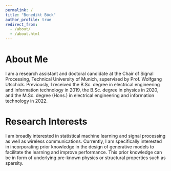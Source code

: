 ```yaml
---
permalink: /
title: "Benedikt Böck"
author_profile: true
redirect_from: 
  - /about/
  - /about.html
---
```


About Me
======
I am a research assistant and doctoral candidate at the Chair of Signal Processing, Technical University of Munich, supervised by Prof. Wolfgang Utschick. Previously, I received the B.Sc. degree in electrical engineering and information technology in 2019, the B.Sc. degree in physics in 2020, and the M.Sc. degree (Hons.) in electrical engineering and information technology in 2022. 

Research Interests
======
I am broadly interested in statistical machine learning and signal processing as well as wireless communications. Currently, I am specifically interested in 
incorporating prior knowledge in the design of generative models to facilitate the learning and improve performance. This prior knowledge can be in form of underlying pre-known physics or structural properties such as sparsity. 